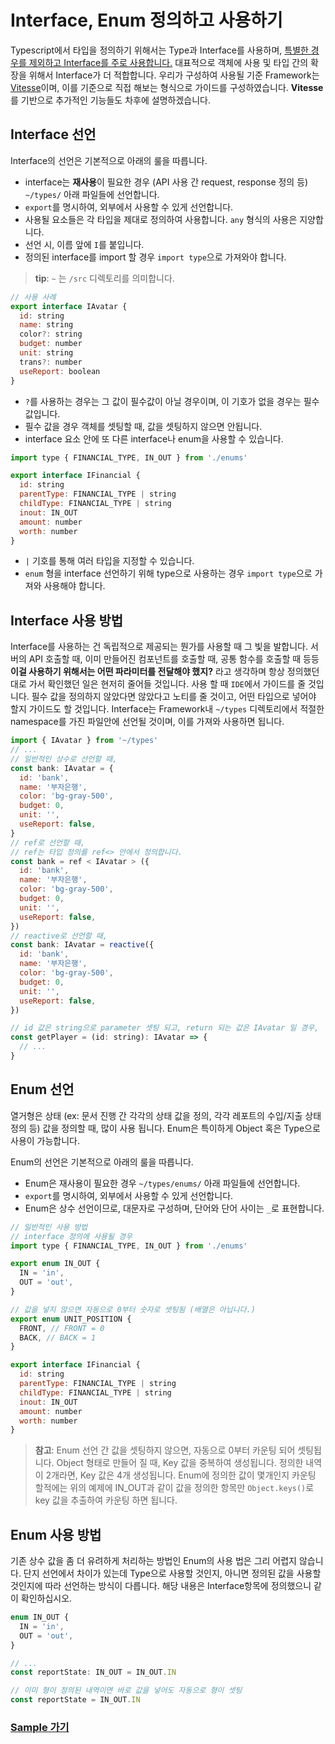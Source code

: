 # Interface, Enum 정의하고 사용하기
Typescript에서 타입을 정의하기 위해서는 Type과 Interface를 사용하며, [특별한 경우를 제외하고 Interface를 주로 사용합니다.](https://yceffort.kr/2021/03/typescript-interface-vs-type) 대표적으로 객체에 사용 및 타입 간의 확장을 위해서 Interface가 더 적합합니다. 우리가 구성하여 사용될 기준 Framework는 [Vitesse](https://github.com/antfu/vitesse)이며, 이를 기준으로 직접 해보는 형식으로 가이드를 구성하였습니다.
**Vitesse**를 기반으로 추가적인 기능들도 차후에 설명하겠습니다.
## Interface 선언
Interface의 선언은 기본적으로 아래의 룰을 따릅니다.
- interface는 **재사용**이 필요한 경우 (API 사용 간 request, response 정의 등) `~/types/` 아래 파일들에 선언합니다.
- `export`를 명시하여, 외부에서 사용할 수 있게 선언합니다.
- 사용될 요소들은 각 타입을 제대로 정의하여 사용합니다. `any` 형식의 사용은 지양합니다.
- 선언 시, 이름 앞에 `I`를 붙입니다.
- 정의된 interface를 import 할 경우 `import type`으로 가져와야 합니다.

> **tip**: `~` 는 `/src` 디렉토리를 의미합니다.

```js
// 사용 사례
export interface IAvatar {
  id: string
  name: string
  color?: string
  budget: number
  unit: string
  trans?: number
  useReport: boolean
}
```
- `?`를 사용하는 경우는 그 값이 필수값이 아닐 경우이며, 이 기호가 없을 경우는 필수 값입니다.
- 필수 값을 경우 객체를 셋팅할 때, 값을 셋팅하지 않으면 안됩니다.
- interface 요소 안에 또 다른 interface나 enum을 사용할 수 있습니다.

```js
import type { FINANCIAL_TYPE, IN_OUT } from './enums'

export interface IFinancial {
  id: string
  parentType: FINANCIAL_TYPE | string
  childType: FINANCIAL_TYPE | string
  inout: IN_OUT
  amount: number
  worth: number
}
```
- `|` 기호를 통해 여러 타입을 지정할 수 있습니다.
- `enum` 형을 interface 선언하기 위해 type으로 사용하는 경우 `import type`으로 가져와 사용해야 합니다.

## Interface 사용 방법
Interface를 사용하는 건 독립적으로 제공되는 뭔가를 사용할 때 그 빛을 발합니다. 서버의 API 호출할 때, 이미 만들어진 컴포넌트를 호출할 때, 공통 함수를 호출할 때 등등 **이걸 사용하기 위해서는 어떤 파라미터를 전달해야 했지?** 라고 생각하며 항상 정의했던 대로 가서 확인했던 일은 현저히 줄어들 것입니다. 사용 할 때 `IDE`에서 가이드를 줄 것입니다. 필수 값을 정의하지 않았다면 않았다고 노티를 줄 것이고, 어떤 타입으로 넣어야 할지 가이드도 할 것입니다.
Interface는 Framework내 `~/types` 디렉토리에서 적절한 namespace를 가진 파일안에 선언될 것이며, 이를 가져와 사용하면 됩니다.
```js
import { IAvatar } from '~/types'
// ...
// 일반적인 상수로 선언할 때,
const bank: IAvatar = {
  id: 'bank',
  name: '부자은행',
  color: 'bg-gray-500',
  budget: 0,
  unit: '',
  useReport: false,
}
// ref로 선언할 때,
// ref는 타입 정의를 ref<> 안에서 정의합니다.
const bank = ref < IAvatar > ({
  id: 'bank',
  name: '부자은행',
  color: 'bg-gray-500',
  budget: 0,
  unit: '',
  useReport: false,
})
// reactive로 선언할 때,
const bank: IAvatar = reactive({
  id: 'bank',
  name: '부자은행',
  color: 'bg-gray-500',
  budget: 0,
  unit: '',
  useReport: false,
})

// id 값은 string으로 parameter 셋팅 되고, return 되는 값은 IAvatar 일 경우,
const getPlayer = (id: string): IAvatar => {
  // ...
}
```

## Enum 선언
열거형은 상태 (ex: 문서 진행 간 각각의 상태 값을 정의, 각각 레포트의 수입/지출 상태 정의 등) 값을 정의할 때, 많이 사용 됩니다. Enum은 특이하게 Object 혹은 Type으로 사용이 가능합니다.

Enum의 선언은 기본적으로 아래의 룰을 따릅니다.
- Enum은 재사용이 필요한 경우 `~/types/enums/` 아래 파일들에 선언합니다.
- `export`를 명시하여, 외부에서 사용할 수 있게 선언합니다.
- Enum은 상수 선언이므로, 대문자로 구성하며, 단어와 단어 사이는 `_`로 표현합니다.
```js
// 일반적인 사용 방법
// interface 정의에 사용될 경우
import type { FINANCIAL_TYPE, IN_OUT } from './enums'

export enum IN_OUT {
  IN = 'in',
  OUT = 'out',
}

// 값을 넣지 않으면 자동으로 0부터 숫자로 셋팅됨 (배열은 아닙니다.)
export enum UNIT_POSITION {
  FRONT, // FRONT = 0
  BACK, // BACK = 1
}

export interface IFinancial {
  id: string
  parentType: FINANCIAL_TYPE | string
  childType: FINANCIAL_TYPE | string
  inout: IN_OUT
  amount: number
  worth: number
}
```
> **참고**: Enum 선언 간 값을 셋팅하지 않으면, 자동으로 0부터 카운팅 되어 셋팅됩니다. Object 형태로 만들어 질 때, Key 값을 중복하여 생성됩니다. 정의한 내역이 2개라면, Key 값은 4개 생성됩니다. Enum에 정의한 값이 몇개인지 카운팅 할적에는 위의 예제에 IN_OUT과 같이 값을 정의한 항목만 `Object.keys()`로 key 값을 추출하여 카운팅 하면 됩니다.

## Enum 사용 방법
기존 상수 값을 좀 더 유려하게 처리하는 방법인 Enum의 사용 법은 그리 어렵지 않습니다. 단지 선언에서 차이가 있는데 Type으로 사용할 것인지, 아니면 정의된 값을 사용할 것인지에 따라 선언하는 방식이 다릅니다. 해당 내용은 Interface항목에 정의했으니 같이 확인하십시오.
```js
enum IN_OUT {
  IN = 'in',
  OUT = 'out',
}

// ...
const reportState: IN_OUT = IN_OUT.IN

// 이미 형이 정의된 내역이면 바로 값을 넣어도 자동으로 형이 셋팅
const reportState = IN_OUT.IN
```
### [Sample 가기](/guide/samp/samp1)
